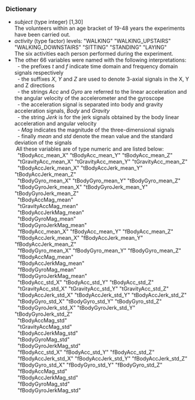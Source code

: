 ### Dictionary
* _subject_ (type integer) [1,30] <br />
The volunteers within an age bracket of 19-48 years the experiments have been carried out.
* _activity_ (type factor) levels: "WALKING" "WALKING_UPSTAIRS" "WALKING_DOWNSTAIRS" "SITTING" "STANDING" "LAYING" <br />
The six activities each person performed during the experiment.
* The other 66 variables were named with the following interpretations: <br />
&nbsp;&nbsp;- the prefixes _t_ and _f_ indicate time domain and frequency domain signals respectively <br />
&nbsp;&nbsp;- the suffixes _X_, _Y_ and _Z_ are used to denote 3-axial signals in the X, Y and Z directions <br />
&nbsp;&nbsp;- the strings _Acc_ and _Gyro_ are referred to the linear acceleration and the angular velocity of the accelerometer and the gyroscope <br />
&nbsp;&nbsp;- the acceleration signal is separated into body and gravity acceleration signals, _Body_ and _Gravity_ <br />
&nbsp;&nbsp;- the string _Jerk_ is for the jerk signals obtained by the body linear acceleration and angular velocity <br />
&nbsp;&nbsp;- _Mag_ indicates the magnitude of the three-dimensional signals <br />
&nbsp;&nbsp;- finally _mean_ and _std_ denote the mean value and the standard deviation of the signals <br />
&nbsp;All these variables are of type numeric and are listed below:
&nbsp;&nbsp;"tBodyAcc_mean_X" "tBodyAcc_mean_Y" "tBodyAcc_mean_Z" <br />
&nbsp;&nbsp;"tGravityAcc_mean_X" "tGravityAcc_mean_Y" "tGravityAcc_mean_Z" <br />
&nbsp;&nbsp;"tBodyAccJerk_mean_X" "tBodyAccJerk_mean_Y" "tBodyAccJerk_mean_Z" <br />
&nbsp;&nbsp;"tBodyGyro_mean_X" "tBodyGyro_mean_Y" "tBodyGyro_mean_Z" <br />
&nbsp;&nbsp;"tBodyGyroJerk_mean_X" "tBodyGyroJerk_mean_Y" "tBodyGyroJerk_mean_Z" <br />
&nbsp;&nbsp;"tBodyAccMag_mean" <br />
&nbsp;&nbsp;"tGravityAccMag_mean" <br />
&nbsp;&nbsp;"tBodyAccJerkMag_mean" <br />
&nbsp;&nbsp;"tBodyGyroMag_mean" <br />
&nbsp;&nbsp;"tBodyGyroJerkMag_mean" <br />
&nbsp;&nbsp;"fBodyAcc_mean_X" "fBodyAcc_mean_Y" "fBodyAcc_mean_Z" <br />
&nbsp;&nbsp;"fBodyAccJerk_mean_X" "fBodyAccJerk_mean_Y" "fBodyAccJerk_mean_Z" <br />
&nbsp;&nbsp;"fBodyGyro_mean_X" "fBodyGyro_mean_Y" "fBodyGyro_mean_Z" <br />
&nbsp;&nbsp;"fBodyAccMag_mean" <br />
&nbsp;&nbsp;"fBodyAccJerkMag_mean" <br />
&nbsp;&nbsp;"fBodyGyroMag_mean" <br />
&nbsp;&nbsp;"fBodyGyroJerkMag_mean" <br />
&nbsp;&nbsp;"tBodyAcc_std_X" "tBodyAcc_std_Y" "tBodyAcc_std_Z" <br />
&nbsp;&nbsp;"tGravityAcc_std_X" "tGravityAcc_std_Y" "tGravityAcc_std_Z" <br />
&nbsp;&nbsp;"tBodyAccJerk_std_X" "tBodyAccJerk_std_Y" "tBodyAccJerk_std_Z" <br />
&nbsp;&nbsp;"tBodyGyro_std_X" "tBodyGyro_std_Y" "tBodyGyro_std_Z" <br />
&nbsp;&nbsp;"tBodyGyroJerk_std_X" "tBodyGyroJerk_std_Y" "tBodyGyroJerk_std_Z" <br />
&nbsp;&nbsp;"tBodyAccMag_std" <br />
&nbsp;&nbsp;"tGravityAccMag_std" <br />
&nbsp;&nbsp;"tBodyAccJerkMag_std" <br />
&nbsp;&nbsp;"tBodyGyroMag_std" <br />
&nbsp;&nbsp;"tBodyGyroJerkMag_std" <br />
&nbsp;&nbsp;"fBodyAcc_std_X" "fBodyAcc_std_Y" "fBodyAcc_std_Z" <br />
&nbsp;&nbsp;"fBodyAccJerk_std_X" "fBodyAccJerk_std_Y" "fBodyAccJerk_std_Z" <br />
&nbsp;&nbsp;"fBodyGyro_std_X" "fBodyGyro_std_Y" "fBodyGyro_std_Z" <br />
&nbsp;&nbsp;"fBodyAccMag_std" <br />
&nbsp;&nbsp;"fBodyAccJerkMag_std" <br />
&nbsp;&nbsp;"fBodyGyroMag_std" <br />
&nbsp;&nbsp;"fBodyGyroJerkMag_std" <br />
